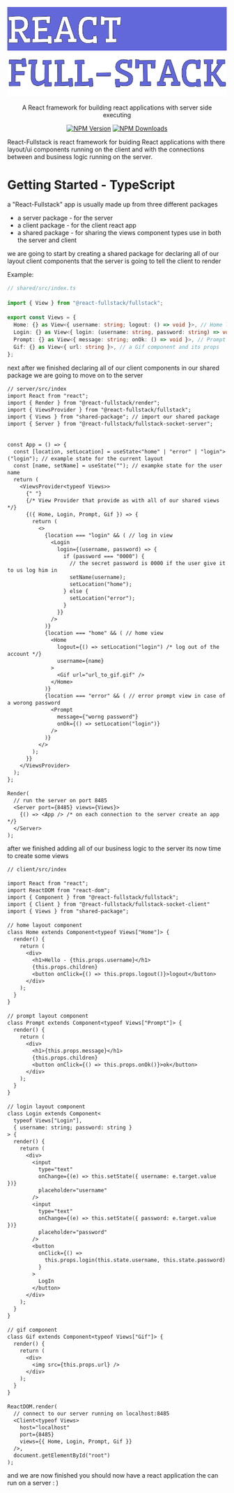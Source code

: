 [![fullstack](./assets/Logo.png)](#)

<p align="center">
  A React framework for building react applications with server side executing
</p>

<p align="center">
  <a href="https://www.npmjs.com/package/@react-fullstack/fullstack"><img alt="NPM Version" src="https://img.shields.io/npm/v/@react-fullstack/fullstack?style=for-the-badge"></a>
  <a href="https://www.npmjs.com/package/@react-fullstack/fullstack"><img alt="NPM Downloads" src="https://img.shields.io/npm/dt/@react-fullstack/fullstack?style=for-the-badge"></a>
</p>

React-Fullstack is react framework for buiding React applications with there layout/ui components running on the client and with the connections between and business logic running on the server.

# Getting Started - TypeScript

a "React-Fullstack" app is usually made up from three different packages

- a server package - for the server
- a client package - for the client react app
- a shared package - for sharing the views component types use in both the server and client

we are going to start by creating a shared package for declaring all of our layout client components that the server is going to tell the client to render

Example:

```ts
// shared/src/index.ts

import { View } from "@react-fullstack/fullstack";

export const Views = {
  Home: {} as View<{ username: string; logout: () => void }>, // Home layout component and its props
  Login: {} as View<{ login: (username: string, password: string) => void }>, // Login layout component and its props
  Prompt: {} as View<{ message: string; onOk: () => void }>, // Prompt layout component and its props
  Gif: {} as View<{ url: string }>, // a Gif component and its props
};
```

next after we finished declaring all of our client components in our shared package we are going to move on to the server

```tsx
// server/src/index
import React from "react";
import { Render } from "@react-fullstack/render";
import { ViewsProvider } from "@react-fullstack/fullstack";
import { Views } from "shared-package"; // import our shared package
import { Server } from "@react-fullstack/fullstack-socket-server";


const App = () => {
  const [location, setLocation] = useState<"home" | "error" | "login">("login"); // example state for the current layout
  const [name, setName] = useState(""); // exampke state for the user name
  return (
    <ViewsProvider<typeof Views>>
      {" "}
      {/* View Provider that provide as with all of our shared views  */}
      {({ Home, Login, Prompt, Gif }) => {
        return (
          <>
            {location === "login" && ( // log in view
              <Login
                login={(username, password) => {
                  if (password === "0000") {
                    // the secret password is 0000 if the user give it to us log him in
                    setName(username);
                    setLocation("home");
                  } else {
                    setLocation("error");
                  }
                }}
              />
            )}
            {location === "home" && ( // home view
              <Home
                logout={() => setLocation("login") /* log out of the account */}
                username={name}
              >
                <Gif url="url_to_gif.gif" />
              </Home>
            )}
            {location === "error" && ( // error prompt view in case of a worong password
              <Prompt
                message={"worng password"}
                onOk={() => setLocation("login")}
              />
            )}
          </>
        );
      }}
    </ViewsProvider>
  );
};

Render(
  // run the server on port 8485
  <Server port={8485} views={Views}>
    {() => <App /> /* on each connection to the server create an app */}
  </Server>
);
```

after we finished adding all of our business logic to the server its now time to create some views

```tsx
// client/src/index

import React from "react";
import ReactDOM from "react-dom";
import { Component } from "@react-fullstack/fullstack";
import { Client } from "@react-fullstack/fullstack-socket-client"
import { Views } from "shared-package";

// home layout component
class Home extends Component<typeof Views["Home"]> {
  render() {
    return (
      <div>
        <h1>Hello - {this.props.username}</h1>
        {this.props.children}
        <button onClick={() => this.props.logout()}>logout</button>
      </div>
    );
  }
}

// prompt layout component
class Prompt extends Component<typeof Views["Prompt"]> {
  render() {
    return (
      <div>
        <h1>{this.props.message}</h1>
        {this.props.children}
        <button onClick={() => this.props.onOk()}>ok</button>
      </div>
    );
  }
}

// login layout component
class Login extends Component<
  typeof Views["Login"],
  { username: string; password: string }
> {
  render() {
    return (
      <div>
        <input
          type="text"
          onChange={(e) => this.setState({ username: e.target.value })}
          placeholder="username"
        />
        <input
          type="text"
          onChange={(e) => this.setState({ password: e.target.value })}
          placeholder="password"
        />
        <button
          onClick={() =>
            this.props.login(this.state.username, this.state.password)
          }
        >
          LogIn
        </button>
      </div>
    );
  }
}

// gif component
class Gif extends Component<typeof Views["Gif"]> {
  render() {
    return (
      <div>
        <img src={this.props.url} />
      </div>
    );
  }
}

ReactDOM.render(
  // connect to our server running on localhost:8485
  <Client<typeof Views>
    host="localhost"
    port={8485}
    views={{ Home, Login, Prompt, Gif }}
  />,
  document.getElementById("root")
);
```

and we are now finished you should now have a react application the can run on a server : )
